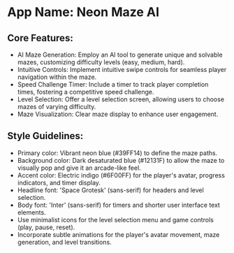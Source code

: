 # **App Name**: Neon Maze AI

## Core Features:

- AI Maze Generation: Employ an AI tool to generate unique and solvable mazes, customizing difficulty levels (easy, medium, hard).
- Intuitive Controls: Implement intuitive swipe controls for seamless player navigation within the maze.
- Speed Challenge Timer: Include a timer to track player completion times, fostering a competitive speed challenge.
- Level Selection: Offer a level selection screen, allowing users to choose mazes of varying difficulty.
- Maze Visualization: Clear maze display to enhance user engagement.

## Style Guidelines:

- Primary color: Vibrant neon blue (#39FF14) to define the maze paths.
- Background color: Dark desaturated blue (#12131F) to allow the maze to visually pop and give it an arcade-like feel.
- Accent color: Electric indigo (#6F00FF) for the player's avatar, progress indicators, and timer display.
- Headline font: 'Space Grotesk' (sans-serif) for headers and level selection.
- Body font: 'Inter' (sans-serif) for timers and shorter user interface text elements.
- Use minimalist icons for the level selection menu and game controls (play, pause, reset).
- Incorporate subtle animations for the player's avatar movement, maze generation, and level transitions.
